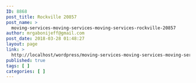 ```yaml
---
ID: 8868
post_title: Rockville 20857
post_name: >
  moving-services-moving-services-moving-services-rockville-20857
author: mrgabonijeff@gmail.com
post_date: 2018-03-28 01:48:27
layout: page
link: >
  http://localhost/wordpress/moving-services-moving-services-moving-services-rockville-20857/
published: true
tags: [ ]
categories: [ ]
---
```

